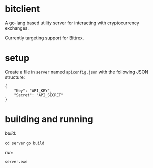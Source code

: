 # bitclient

A go-lang based utility server for interacting with cryptocurrency exchanges.

Currently targeting support for Bittrex.

# setup

Create a file in `server` named `apiconfig.json` with the following JSON structure:

```
{
	"Key": "API_KEY",
	"Secret": "API_SECRET"
}
```

# building and running

*build:*

`cd server`
`go build`

*run:*

`server.exe`
